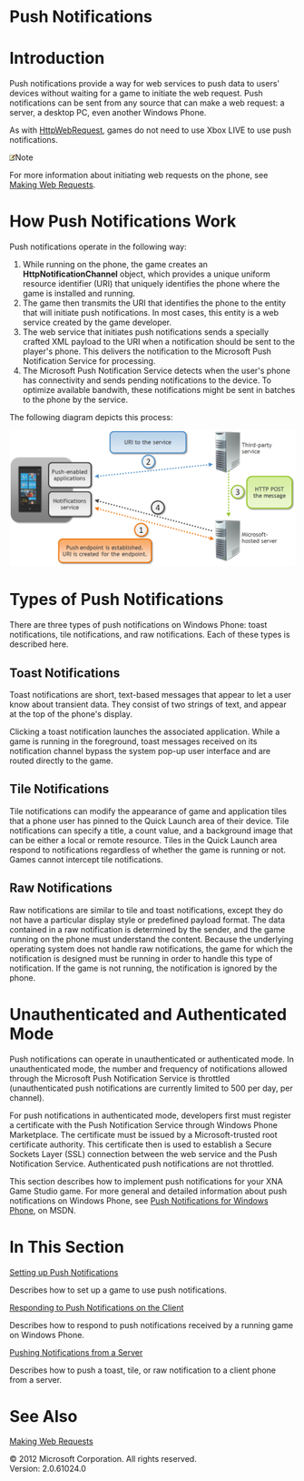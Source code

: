 ﻿

# Push Notifications

# Introduction

Push notifications provide a way for web services to push data to users' devices without waiting for a game to initiate the web request. Push notifications can be sent from any source that can make a web request: a server, a desktop PC, even another Windows Phone.

As with [HttpWebRequest](http://msdn.microsoft.com/en-us/library/system.net.httpwebrequest.aspx), games do not need to use Xbox LIVE to use push notifications.

![](note.gif)Note

For more information about initiating web requests on the phone, see [Making Web Requests](WebRequestPhone.md).

# How Push Notifications Work

Push notifications operate in the following way:

1.  While running on the phone, the game creates an **HttpNotificationChannel** object, which provides a unique uniform resource identifier (URI) that uniquely identifies the phone where the game is installed and running.
2.  The game then transmits the URI that identifies the phone to the entity that will initiate push notifications. In most cases, this entity is a web service created by the game developer.
3.  The web service that initiates push notifications sends a specially crafted XML payload to the URI when a notification should be sent to the player's phone. This delivers the notification to the Microsoft Push Notification Service for processing.
4.  The Microsoft Push Notification Service detects when the user's phone has connectivity and sends pending notifications to the device. To optimize available bandwith, these notifications might be sent in batches to the phone by the service.

The following diagram depicts this process:

![](PushNotificationsDiagram.png)

# Types of Push Notifications

There are three types of push notifications on Windows Phone: toast notifications, tile notifications, and raw notifications. Each of these types is described here.

## Toast Notifications

Toast notifications are short, text-based messages that appear to let a user know about transient data. They consist of two strings of text, and appear at the top of the phone's display.

Clicking a toast notification launches the associated application. While a game is running in the foreground, toast messages received on its notification channel bypass the system pop-up user interface and are routed directly to the game.

## Tile Notifications

Tile notifications can modify the appearance of game and application tiles that a phone user has pinned to the Quick Launch area of their device. Tile notifications can specify a title, a count value, and a background image that can be either a local or remote resource. Tiles in the Quick Launch area respond to notifications regardless of whether the game is running or not. Games cannot intercept tile notifications.

## Raw Notifications

Raw notifications are similar to tile and toast notifications, except they do not have a particular display style or predefined payload format. The data contained in a raw notification is determined by the sender, and the game running on the phone must understand the content. Because the underlying operating system does not handle raw notifications, the game for which the notification is designed must be running in order to handle this type of notification. If the game is not running, the notification is ignored by the phone.

# Unauthenticated and Authenticated Mode

Push notifications can operate in unauthenticated or authenticated mode. In unauthenticated mode, the number and frequency of notifications allowed through the Microsoft Push Notification Service is throttled (unauthenticated push notifications are currently limited to 500 per day, per channel).

For push notifications in authenticated mode, developers first must register a certificate with the Push Notification Service through Windows Phone Marketplace. The certificate must be issued by a Microsoft-trusted root certificate authority. This certificate then is used to establish a Secure Sockets Layer (SSL) connection between the web service and the Push Notification Service. Authenticated push notifications are not throttled.

This section describes how to implement push notifications for your XNA Game Studio game. For more general and detailed information about push notifications on Windows Phone, see [Push Notifications for Windows Phone](http://msdn.microsoft.com/library/ff402537.aspx), on MSDN.

# In This Section

[Setting up Push Notifications](PushNotifications_SettingUp.md)

Describes how to set up a game to use push notifications.

[Responding to Push Notifications on the Client](PushNotifications_Client.md)

Describes how to respond to push notifications received by a running game on Windows Phone.

[Pushing Notifications from a Server](PushNotifications_Server.md)

Describes how to push a toast, tile, or raw notification to a client phone from a server.

# See Also

[Making Web Requests](WebRequestPhone.md)  

© 2012 Microsoft Corporation. All rights reserved.  
Version: 2.0.61024.0